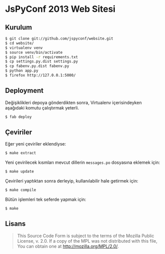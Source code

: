 # JsPyConf 2013 Web Sitesi

## Kurulum

```sh
$ git clone git://github.com/jspyconf/website.git
$ cd website/
$ virtualenv venv
$ source venv/bin/activate
$ pip install -r requirements.txt
$ cp settings.py.dist settings.py
$ cp fabenv.py.dist fabenv.py
$ python app.py
$ firefox http://127.0.0.1:5000/
```

## Deployment

Değişiklikleri depoya gönderdikten sonra, Virtualenv içerisindeyken aşağıdaki
komutu çalıştırmak yeterli.

```sh
$ fab deploy
```

## Çeviriler

Eğer yeni çeviriler eklendiyse:

```sh
$ make extract
```

Yeni çevirilecek kısmları mevcut dillerin `messages.po` dosyasına eklemek için:

```sh
$ make update
```

Çevirileri yaptıktan sonra derleyip, kullanılabilir hale getirmek için:

```sh
$ make compile
```

Bütün işlemleri tek seferde yapmak için:

```sh
$ make
```

## Lisans

> This Source Code Form is subject to the terms of the Mozilla Public
> License, v. 2.0. If a copy of the MPL was not distributed with this
> file, You can obtain one at http://mozilla.org/MPL/2.0/.
